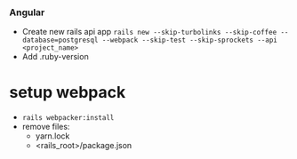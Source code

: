 ### Angular
- Create new rails api app `rails new --skip-turbolinks --skip-coffee --database=postgresql --webpack --skip-test --skip-sprockets --api <project_name>`
- Add .ruby-version


# setup webpack
- `rails webpacker:install`
- remove files:
  + yarn.lock
  + <rails_root>/package.json

